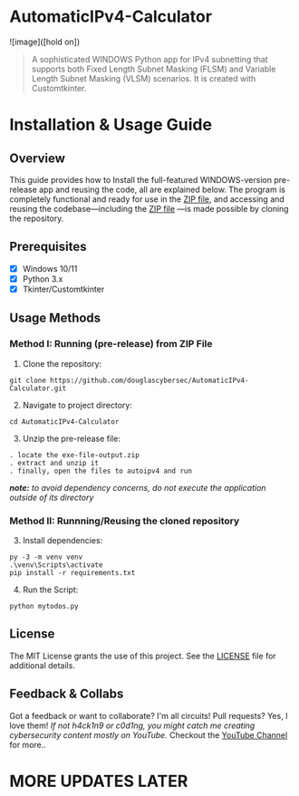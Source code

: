 # **AutomaticIPv4-Calculator**

![image]([hold on])
> A sophisticated WINDOWS Python app for IPv4 subnetting that supports both Fixed Length Subnet Masking (FLSM) and Variable Length Subnet Masking (VLSM) scenarios. It is created with Customtkinter.

# **Installation & Usage Guide**
## Overview
This guide provides how to Install the full-featured WINDOWS-version pre-release app and reusing the code, all are explained below. The program is completely functional and ready for use in the [ZIP file](https://github.com/douglascybersec/AutomaticIPv4-Calculator/blob/new-main/exe-file-output.zip), and accessing and reusing the codebase—including the [ZIP file](https://github.com/douglascybersec/AutomaticIPv4-Calculator/blob/new-main/exe-file-output.zip) —is made possible by cloning the repository.

## Prerequisites
- [x] Windows 10/11
- [x] Python 3.x
- [x] Tkinter/Customtkinter

## Usage Methods
### Method I: Running (pre-release) from ZIP File
1. Clone the repository:
```
git clone https://github.com/douglascybersec/AutomaticIPv4-Calculator.git

```

2. Navigate to project directory:
```
cd AutomaticIPv4-Calculator

```

3. Unzip the pre-release file:
```
. locate the exe-file-output.zip
. extract and unzip it
. finally, open the files to autoipv4 and run

```
**_note:_** _to avoid dependency concerns, do not execute the application outside of its directory_ 


### Method II: Runnning/Reusing the cloned repository
3. Install dependencies:
```
py -3 -m venv venv
.\venv\Scripts\activate
pip install -r requirements.txt

```

4. Run the Script:
```
python mytodos.py

```


## License
The MIT License grants the use of this project. See the [LICENSE](https://github.com/douglascybersec/AutomaticIPv4-Calculator/blob/new-main/LICENSE) file for additional details.

## Feedback & Collabs
Got a feedback or want to collaborate? I'm all circuits! Pull requests? Yes, I love them! _If not h4ck1n9 or c0d1ng, you might catch me creating cybersecurity content mostly on YouTube._ Checkout the [YouTube Channel](https://www.youtube.com/@douglascybersec) for more..



# MORE UPDATES LATER




